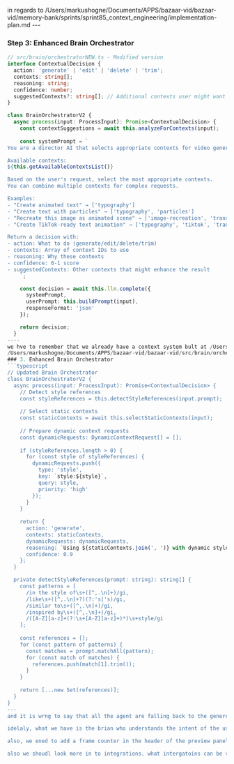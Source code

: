 in regards to /Users/markushogne/Documents/APPS/bazaar-vid/bazaar-vid/memory-bank/sprints/sprint85_context_engineering/implementation-plan.md --- 
### Step 3: Enhanced Brain Orchestrator
```typescript
// src/brain/orchestratorNEW.ts - Modified version
interface ContextualDecision {
  action: 'generate' | 'edit' | 'delete' | 'trim';
  contexts: string[];
  reasoning: string;
  confidence: number;
  suggestedContexts?: string[]; // Additional contexts user might want
}

class BrainOrchestratorV2 {
  async process(input: ProcessInput): Promise<ContextualDecision> {
    const contextSuggestions = await this.analyzeForContexts(input);
    
    const systemPrompt = `
You are a director AI that selects appropriate contexts for video generation.

Available contexts:
${this.getAvailableContextsList()}

Based on the user's request, select the most appropriate contexts.
You can combine multiple contexts for complex requests.

Examples:
- "Create animated text" → ['typography']
- "Create text with particles" → ['typography', 'particles']
- "Recreate this image as animated scene" → ['image-recreation', 'transitions']
- "Create TikTok-ready text animation" → ['typography', 'tiktok', 'transitions']

Return a decision with:
- action: What to do (generate/edit/delete/trim)
- contexts: Array of context IDs to use
- reasoning: Why these contexts
- confidence: 0-1 score
- suggestedContexts: Other contexts that might enhance the result
    `;

    const decision = await this.llm.complete({
      systemPrompt,
      userPrompt: this.buildPrompt(input),
      responseFormat: 'json'
    });

    return decision;
  }
---- 
we hve to remember that we already have a context system bult at /Users/markushogne/Documents/APPS/bazaar-vid/bazaar-vid/src/brain/orchestrator_functions/contextBuilder.ts
/Users/markushogne/Documents/APPS/bazaar-vid/bazaar-vid/src/brain/orchestrator_functions/intentAnalyzer.ts --------- and there is no way at all that we are doing the suggested regew stupid arcitericare as poropsed in 
### 3. Enhanced Brain Orchestrator
```typescript
// Updated Brain Orchestrator
class BrainOrchestratorV2 {
  async process(input: ProcessInput): Promise<ContextualDecision> {
    // Detect style references
    const styleReferences = this.detectStyleReferences(input.prompt);
    
    // Select static contexts
    const staticContexts = await this.selectStaticContexts(input);
    
    // Prepare dynamic context requests
    const dynamicRequests: DynamicContextRequest[] = [];
    
    if (styleReferences.length > 0) {
      for (const style of styleReferences) {
        dynamicRequests.push({
          type: 'style',
          key: `style:${style}`,
          query: style,
          priority: 'high'
        });
      }
    }
    
    return {
      action: 'generate',
      contexts: staticContexts,
      dynamicRequests: dynamicRequests,
      reasoning: `Using ${staticContexts.join(', ')} with dynamic style context for ${styleReferences.join(', ')}`,
      confidence: 0.9
    };
  }

  private detectStyleReferences(prompt: string): string[] {
    const patterns = [
      /in the style of\s+([^,.\n]+)/gi,
      /like\s+([^,.\n]+?)(?:'s|'s)/gi,
      /similar to\s+([^,.\n]+)/gi,
      /inspired by\s+([^,.\n]+)/gi,
      /([A-Z][a-z]+(?:\s+[A-Z][a-z]+)*)\s+style/gi
    ];
    
    const references = [];
    for (const pattern of patterns) {
      const matches = prompt.matchAll(pattern);
      for (const match of matches) {
        references.push(match[1].trim());
      }
    }
    
    return [...new Set(references)];
  }
}
---
and it is wrng to say that all the agent are falling back to the genered code editor pormpt. 

idelaly, what we have is the brian who understands the intent of the user, and build the ocntext, and then makes sure that the other agent are set off doing their work. so for exmaple, if a user says, make a 15 second video of my brancd, scale.ai, in the style of an apple animations, - it sends of f inmoratino like / i need to use X agent for X task, Y agent for y atask, for exmaple a webagent that goes on and browses the scale.ai website, gathers relevant information, another agent that might be browsing apple style animations, and they are not going in cluecless, but rather they go in websearch with a goal of gathering infomraiton that is requitee to ggernete the video, and just keeps going until it has what it needs. and then sends all the inofmwation to the code generators, that decides have many scenes to make, what to put in scene 1, what o put into scene 2, scene n, etc, and makes sure that they are consistent with 1 eachother and 2, the context like scal.ai and apple in this exmaple. maybe even have a deep research agwnt thaty knows the capabilites of the codegen and code edtior, and can go on and try to generete several exmaples, while doing search, while gathering context,. and making scenes, chekcing if the timing is right, checkeing if the scnees are being consistent with eachother, etc, etc,. . this might alwo me a nother service, like yolo mode or somehting where it start with the user just brain dumpring what ut wants, and maybe clicking on severla animations and tempaltes that it likes, and then leave their email, and we have a deep research agent that goes on by itself for 20 minutes, and generate the fullvideo , render it, and sends it to the mail to the user when its done. and then the user can open it in bazaar, and it make small edits to it if it wants, clik a aleemnt in the vido and change color, or change timing, or change icons, or whatever it wants. 

also, we ened to add a frame counter in the header of the preview panel, suvh hat when the video is playing, the suer can see exalcty what frame it is, and when its pausing on a a frame, it can send the frame to ai in the hat, and say change tthis part, or make this freen, or "cut it here", it makes it a bit more specific. i think that would be a nice feature. 

also we shoudl look more in to integrations. what intergatoins can be valuabel for our system to gather context fom? github is an obvuous answer, to read the code form github, gather the styling files direlcyt, and actually maiig the video look more like their atual code. but wht else. what are some more integratiosn that could be relevant?  lets try to think deeply om this